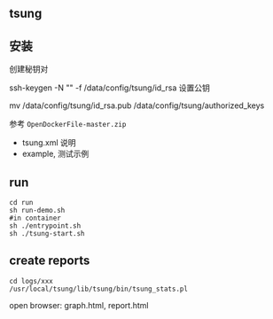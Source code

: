 tsung
---

## 安装

创建秘钥对

  ssh-keygen -N "" -f /data/config/tsung/id_rsa
设置公钥

  mv  /data/config/tsung/id_rsa.pub /data/config/tsung/authorized_keys

参考 `OpenDockerFile-master.zip`
- tsung.xml 说明
- example, 测试示例

## run

```
cd run
sh run-demo.sh
#in container
sh ./entrypoint.sh
sh ./tsung-start.sh
```

## create reports

```
cd logs/xxx
/usr/local/tsung/lib/tsung/bin/tsung_stats.pl
```

open browser: graph.html, report.html
